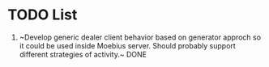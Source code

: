 # TODO List

1. ~Develop generic dealer client behavior based on generator approch so it could be used inside Moebius server. Should probably support different strategies of activity.~ DONE

